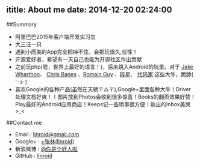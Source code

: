 ititle: About me
date: 2014-12-20 02:24:00
---
##Summary
 - 阿里巴巴2015年客户端开发实习生
 - 大三汪一只
 - 遇到小而美的App完全把持不住，会把玩很久,任性！
 - 开源爱好者，希望有一天自己也能为开源社区作出贡献
 - 之前玩php(嗯，世界上最好的语言！)，后来跳入Android的坑里。对于 [Jake Wharthon](http://jakewharton.com/)、 [Chris Banes](https://chris.banes.me/) 、[Romain Guy](http://www.curious-creature.com/about/) 、[碎星](http://imid.me/)、 [代码家](http://www.daimajia.com/) 这些大牛，跪舔( ˘･з･)
 - 喜欢Google的各种产品(虽然在天朝〒△〒),Google+里面各种大牛！Driver处理文档好爽！！图片放到Photos会收到很多惊喜！Books的翻页效果好赞！Play最好的Android应用商店！Keeps记一些琐事很方便！新出的Inbox美哭>_<

##Contact me
 - Email : [linroid@gmail.com](mailto:linroid@gmail.com)
 - Google+ : [+张林(linroid)](https://plus.google.com/114352094187316162338/posts)
 - 新浪微博 : [@你是个好人啦](http://weibo.com/ekstone)
 - GitHub : [linroid](http://github.com/linroid)
